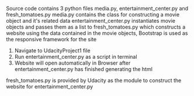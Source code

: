 Source code contains 3 python files
media.py, entertainment_center.py and fresh_tomatoes.py
  media.py contains the class for constructing a movie object and it's related data
  entertainment_center.py instantiates movie objects and passes them as a list to fresh_tomatoes.py which constructs a website using the data contained in the movie objects, Bootstrap is used as the responsive framework for the site

1. Navigate to UdacityProject1 file
2. Run entertainment_center.py as a script in terminal
3. Website will open automatically in Browser after entertainment_center.py has finished generating the html

fresh_tomatoes.py is provided by Udacity as the module to construct the website for entertainment_center.py
